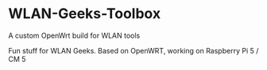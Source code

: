 # WLAN-Geeks-Toolbox
A custom OpenWrt build for WLAN tools



Fun stuff for WLAN Geeks.  Based on OpenWRT, working on Raspberry Pi 5 / CM 5
